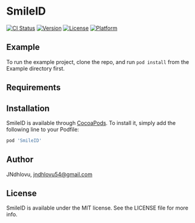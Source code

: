 # SmileID

[![CI Status](https://img.shields.io/travis/JNdhlovu/SmileID.svg?style=flat)](https://travis-ci.org/JNdhlovu/SmileID)
[![Version](https://img.shields.io/cocoapods/v/SmileID.svg?style=flat)](https://cocoapods.org/pods/SmileID)
[![License](https://img.shields.io/cocoapods/l/SmileID.svg?style=flat)](https://cocoapods.org/pods/SmileID)
[![Platform](https://img.shields.io/cocoapods/p/SmileID.svg?style=flat)](https://cocoapods.org/pods/SmileID)

## Example

To run the example project, clone the repo, and run `pod install` from the Example directory first.

## Requirements

## Installation

SmileID is available through [CocoaPods](https://cocoapods.org). To install
it, simply add the following line to your Podfile:

```ruby
pod 'SmileID'
```

## Author

JNdhlovu, jndhlovu54@gmail.com

## License

SmileID is available under the MIT license. See the LICENSE file for more info.
